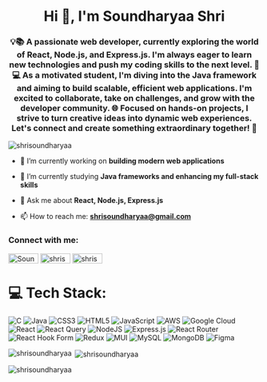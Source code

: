 <h1 align="center">Hi 👋, I'm Soundharyaa Shri</h1>
<h3 align="center">💡📚 A passionate web developer, currently exploring the world of React, Node.js, and Express.js. I'm always eager to learn new technologies and push my coding skills to the next level. 🚀 💻 As a motivated student, I'm diving into the Java framework and aiming to build scalable, efficient web applications. I'm excited to collaborate, take on challenges, and grow with the developer community. 🌐 Focused on hands-on projects, I strive to turn creative ideas into dynamic web experiences. <br>Let's connect and create something extraordinary together! 🌟</h3>

<p align="left"> <img src="https://komarev.com/ghpvc/?username=shrisoundharyaa&label=Profile%20views&color=0e75b6&style=flat" alt="shrisoundharyaa" /> </p>

- 🔭 I’m currently working on **building modern web applications**

- 🌱 I’m currently studying **Java frameworks and enhancing my full-stack skills**

- 💬 Ask me about **React, Node.js, Express.js**

- 📫 How to reach me: **shrisoundharyaa@gmail.com**

<h3 align="left">Connect with me:</h3>
<p align="left">
<a href="https://linkedin.com/in/soundharyaa-shri-s-15b430299/" target="blank"><img align="center" src="https://img.shields.io/badge/LinkedIn-%230077B5.svg?logo=linkedin&logoColor=white" alt="Soundharyaa Shri" height="20" width="60" /></a>
<a href="https://www.codechef.com/users/shrisoundharya" target="blank"><img align="center" src="https://img.shields.io/badge/CodeChef-%23D35C6A.svg?logo=codechef&logoColor=white" alt="shrisoundharya" height="20" width="60" /></a>
<a href="https://leetcode.com/u/shrisoundharyaa/" target="blank"><img align="center" src="https://img.shields.io/badge/LeetCode-%23FFA116.svg?logo=leetcode&logoColor=white" alt="shrisoundharyaa" height="20" width="60" /></a>
</p>

# 💻 Tech Stack:
![C](https://img.shields.io/badge/c-%2300599C.svg?style=for-the-badge&logo=c&logoColor=white) ![Java](https://img.shields.io/badge/java-%23ED8B00.svg?style=for-the-badge&logo=openjdk&logoColor=white) ![CSS3](https://img.shields.io/badge/css3-%231572B6.svg?style=for-the-badge&logo=css3&logoColor=white) ![HTML5](https://img.shields.io/badge/html5-%23E34F26.svg?style=for-the-badge&logo=html5&logoColor=white) ![JavaScript](https://img.shields.io/badge/javascript-%23323330.svg?style=for-the-badge&logo=javascript&logoColor=%23F7DF1E) ![AWS](https://img.shields.io/badge/AWS-%23FF9900.svg?style=for-the-badge&logo=amazon-aws&logoColor=white) ![Google Cloud](https://img.shields.io/badge/GoogleCloud-%234285F4.svg?style=for-the-badge&logo=google-cloud&logoColor=white) ![React](https://img.shields.io/badge/react-%2320232a.svg?style=for-the-badge&logo=react&logoColor=%2361DAFB) ![React Query](https://img.shields.io/badge/-React%20Query-FF4154?style=for-the-badge&logo=react%20query&logoColor=white) ![NodeJS](https://img.shields.io/badge/node.js-6DA55F?style=for-the-badge&logo=node.js&logoColor=white) ![Express.js](https://img.shields.io/badge/express.js-%23404d59.svg?style=for-the-badge&logo=express&logoColor=%2361DAFB) ![React Router](https://img.shields.io/badge/React_Router-CA4245?style=for-the-badge&logo=react-router&logoColor=white) ![React Hook Form](https://img.shields.io/badge/React%20Hook%20Form-%23EC5990.svg?style=for-the-badge&logo=reacthookform&logoColor=white) ![Redux](https://img.shields.io/badge/redux-%23593d88.svg?style=for-the-badge&logo=redux&logoColor=white) ![MUI](https://img.shields.io/badge/MUI-%230081CB.svg?style=for-the-badge&logo=mui&logoColor=white) ![MySQL](https://img.shields.io/badge/mysql-4479A1.svg?style=for-the-badge&logo=mysql&logoColor=white) ![MongoDB](https://img.shields.io/badge/MongoDB-%234ea94b.svg?style=for-the-badge&logo=mongodb&logoColor=white) ![Figma](https://img.shields.io/badge/figma-%23F24E1E.svg?style=for-the-badge&logo=figma&logoColor=white)

<p><img align="left" src="https://github-readme-stats.vercel.app/api/top-langs?username=shrisoundharyaa&show_icons=true&locale=en&layout=compact&theme=monokai" alt="shrisoundharyaa" /></p>

<p>&nbsp;<img align="center" src="https://github-readme-stats.vercel.app/api?username=shrisoundharyaa&show_icons=true&locale=en&theme=monokai" alt="shrisoundharyaa" /></p>

<p><img align="center" src="https://github-readme-streak-stats.herokuapp.com/?user=shrisoundharyaa&theme=monokai" alt="shrisoundharyaa" /></p>

